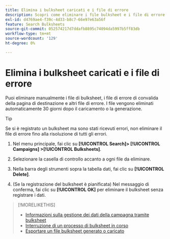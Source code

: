 ```yaml
---
title: Elimina i bulksheet caricati e i file di errore
description: Scopri come eliminare i file bulksheet e i file di errore.
exl-id: d4769ae4-f39c-4d33-b8c7-66e97e63a56f
feature: Search Bulksheets
source-git-commit: 052574217d7ddafb8895c74094da5997b5ff83db
workflow-type: tm+mt
source-wordcount: '129'
ht-degree: 0%

---
```


# Elimina i bulksheet caricati e i file di errore

Puoi eliminare manualmente i file di bulksheet, i file di errore di convalida della pagina di destinazione e altri file di errore. I file vengono eliminati automaticamente 30 giorni dopo il caricamento o la generazione.

>[!TIP]
>
>Se si è registrato un bulksheet ma sono stati ricevuti errori, non eliminare il file di errore fino alla risoluzione di tutti gli errori.

1. Nel menu principale, fai clic su **[!UICONTROL Search]> [!UICONTROL Campaigns] >[!UICONTROL Bulksheets]**.

1. Selezionare la casella di controllo accanto a ogni file da eliminare.

1. Nella barra degli strumenti sopra la tabella dati, fai clic su **[!UICONTROL Delete]**.

1. (Se la registrazione del bulksheet è pianificata) Nel messaggio di conferma, fai clic su **[!UICONTROL OK]** per eliminare il bulksheet senza registrare i dati.

>[!MORELIKETHIS]
>
>* [Informazioni sulla gestione dei dati della campagna tramite bulksheet](bulksheet-about.md)
>* [Interruzione di un processo di bulksheet in corso](bulksheet-stop-job.md)
>* [Esportare un file bulksheet generato o caricato](bulksheet-export.md)
